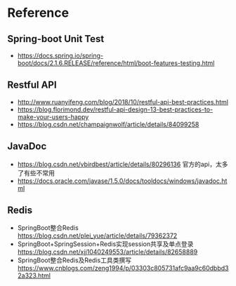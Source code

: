 # Reference
## Spring-boot Unit Test
* https://docs.spring.io/spring-boot/docs/2.1.6.RELEASE/reference/html/boot-features-testing.html

## Restful API
* http://www.ruanyifeng.com/blog/2018/10/restful-api-best-practices.html
* https://blog.florimond.dev/restful-api-design-13-best-practices-to-make-your-users-happy
* https://blog.csdn.net/champaignwolf/article/details/84099258

## JavaDoc
* https://blog.csdn.net/vbirdbest/article/details/80296136
官方的api，太多了有些不常用
* https://docs.oracle.com/javase/1.5.0/docs/tooldocs/windows/javadoc.html

## Redis
* SpringBoot整合Redis   https://blog.csdn.net/plei_yue/article/details/79362372
* SpringBoot+SpringSession+Redis实现session共享及单点登录 https://blog.csdn.net/xjj1040249553/article/details/82658889
* SpringBoot整合Redis及Redis工具类撰写 https://www.cnblogs.com/zeng1994/p/03303c805731afc9aa9c60dbbd32a323.html